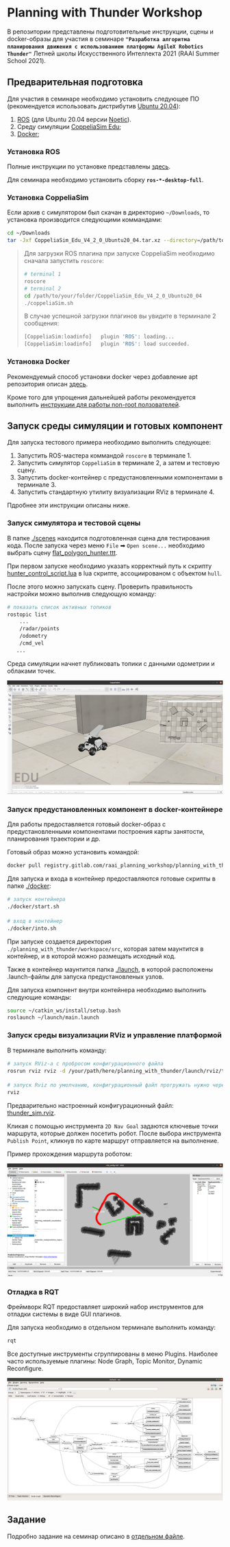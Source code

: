 # Planning with Thunder Workshop

В репозитории представлены подготовительные инструкции, сцены и docker-образы для участия в семинаре __`"Разработка алгоритма планирования движения с использованием платформы AgileX Robotics Thunder"`__ Летней школы Искусственного Интеллекта 2021 (RAAI Summer School 2021).

## Предварительная подготовка

Для участия в семинаре необходимо установить следующее ПО (рекомендуется использовать дистрибутив [Ubuntu 20.04](https://releases.ubuntu.com/20.04/)):

1. [ROS](http://wiki.ros.org/ROS/Installation) (для Ubuntu 20.04 версии [Noetic](http://wiki.ros.org/noetic/Installation)).
2. Среду симуляции [CoppeliaSim Edu](https://www.coppeliarobotics.com/downloads);
3. [Docker](https://docs.docker.com/engine/install/ubuntu/);

### Установка ROS

Полные инструкции по установке представлены [здесь](http://wiki.ros.org/noetic/Installation/Ubuntu).

Для семинара необходимо установить сборку __`ros-*-desktop-full`__.

### Установка CoppeliaSim

Если архив с симулятором был скачан в директорию `~/Downloads`, то установка производится следующими коммандами:

```bash
cd ~/Downloads
tar -Jxf CoppeliaSim_Edu_V4_2_0_Ubuntu20_04.tar.xz --directory=/path/to/your/folder
```

> Для загрузки ROS плагина при запуске CoppeliaSim необходимо сначала запустить `roscore`:
> ```bash
> # terminal 1
> roscore
> # terminal 2
> cd /path/to/your/folder/CoppeliaSim_Edu_V4_2_0_Ubuntu20_04
> ./coppeliaSim.sh   
> ```
> В случае успешной загрузки плагинов вы увидите в терминале 2 сообщения:
> ```bash
> [CoppeliaSim:loadinfo]   plugin 'ROS': loading...
> [CoppeliaSim:loadinfo]   plugin 'ROS': load succeeded.
> ```

### Установка Docker

Рекомендуемый способ установки docker через добавление apt репозитория описан [здесь](https://docs.docker.com/engine/install/ubuntu/#install-using-the-repository).

Кроме того для упрощения дальнейшей работы рекомендуется выполнить [инструкции для работы non-root ползователей](https://docs.docker.com/engine/install/linux-postinstall/#manage-docker-as-a-non-root-user).

## Запуск среды симуляции и готовых компонент

Для запуска тестового примера необходимо выполнить следующее:

1. Запустить ROS-мастера коммандой ```roscore``` в терминале 1.
2. Запустить симулятор `CoppeliaSim` в терминале 2, а затем и тестовую сцену.
3. Запустить docker-контейнер с предустановленными компонентами в терминале 3.
4. Запустить стандартную утилиту визуализации RViz в терминале 4.

Пдробнее эти инструкции описаны ниже.

### Запуск симулятора и тестовой сцены

В папке [./scenes](./scenes) находится подготовленная сцена для тестирования кода. После запуска через меню `File` ➡ `Open scene...` необходимо выбрать сцену [flat_polygon_hunter.ttt](./scenes/flat_polygon_hunter.ttt).

При первом запуске необходимо указать корректный путь к скрипту [hunter_control_script.lua](./scenes/lua/hunter_control_script.lua) в lua скрипте, ассоциированом с объектом `hull`.

После этого можно запускать сцену. Проверить правильность настройки можно выполнив следующую команду:
```bash
# показать список активных топиков
rostopic list
    ...
    /radar/points
    /odometry
    /cmd_vel
   ...
``` 
Среда симуляции начнет публиковать топики с данными одометрии и облаками точек.

![CoppeliaSim example](docs/coppelia.png)

### Запуск предустановленных компонент в docker-контейнере

Для работы предоставляется готовый docker-образ с предустановленными компонентами построения карты занятости, планирования траектории и др.

Готовый образ можно установить командой:
```bash
docker pull registry.gitlab.com/raai_planning_workshop/planning_with_thunder:latest
```

Для запуска и входа в контейнер предоставляются готовые скрипты в папке [./docker](./docker):
```bash
# запуск контейнера
./docker/start.sh

# вход в контейнер
./docker/into.sh 
```

При запуске создается директория `./planning_with_thunder/workspace/src`, которая затем маунтится в контейнер, и в которой можно размещать исходный код.

Также в контейнер маунтится папка [./launch](./launch), в которой расположены .launch-файлы для запуска предустановленых узлов.

Для запуска компонент внутри контейнера необходимо выполнить следующие команды:
```bash
source ~/catkin_ws/install/setup.bash
roslaunch ~/launch/main.launch
```

### Запуск среды визуализации RViz и управление платформой

В терминале выполнить команду:
```bash
# запуск RViz-а с пробросом конфигурационного файла
rosrun rviz rviz -d /your/path/here/planning_with_thunder/launch/rviz/thunder_sim.rviz

# запуск Rviz по умолчанию, конфигурационный файл прогружать нужно через меню
rviz
```

Предварительно настроенный конфигурационный файл: [thunder_sim.rviz](./launch/rviz/thunder_sim.rviz).

Кликая с помощью инструмента `2D Nav Goal` задаются ключевые точки маршрута, которые должен посетить робот. После выбора инструмента `Publish Point`, кликнув по карте маршрут отправляется на выполнение.

Пример прохождения маршрута роботом:

![RViz example](docs/rviz.png)

### Отладка в RQT

Фреймворк RQT предоставляет широкий набор инструментов для отладки системы в виде GUI плагинов.

Для запуска необходимо в отдельном терминале выполнить команду:
```bash
rqt
```

Все доступные инструменты сгруппированы в меню Plugins. Наиболее часто используемые плагины: Node Graph, Topic Monitor, Dynamic Reconfigure.

![RQT example](docs/rqt.png)

## Задание

Подробно задание на семинар описано в [отдельном файле](docs/problem.md).
